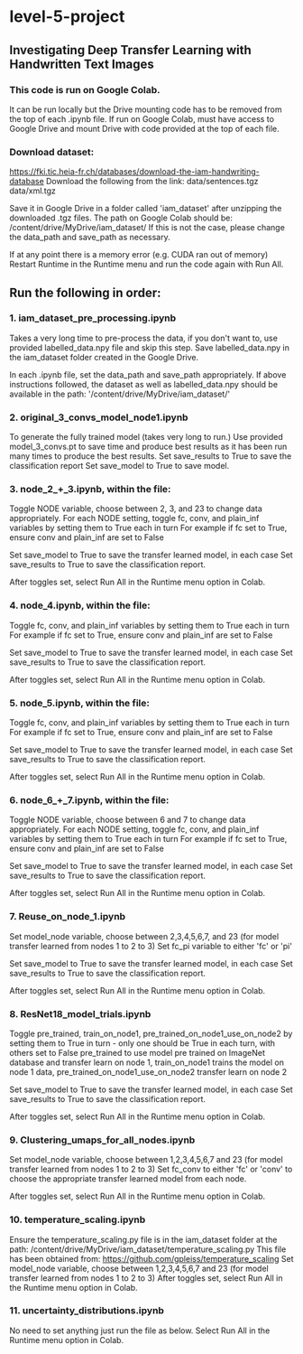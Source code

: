 # level-5-project
## Investigating Deep Transfer Learning with Handwritten Text Images


### This code is run on Google Colab.
It can be run locally but the Drive mounting code has to be removed from the top of each .ipynb file.
If run on Google Colab, must have access to Google Drive and mount Drive with code provided at the top of each file.

### Download dataset:
https://fki.tic.heia-fr.ch/databases/download-the-iam-handwriting-database
Download the following from the link:
data/sentences.tgz
data/xml.tgz

Save it in Google Drive in a folder called 'iam_dataset' after unzipping the downloaded .tgz files.
The path on Google Colab should be: /content/drive/MyDrive/iam_dataset/
If this is not the case, please change the data_path and save_path as necessary.

If at any point there is a memory error (e.g. CUDA ran out of memory) Restart Runtime in the Runtime menu and run the code again with Run All.
## Run the following in order:

### 1. iam_dataset_pre_processing.ipynb
Takes a very long time to pre-process the data, if you don't want to, use provided labelled_data.npy file and skip this step.
Save labelled_data.npy in the iam_dataset folder created in the Google Drive.

In each .ipynb file, set the data_path and save_path appropriately. If above instructions followed, the dataset as well as labelled_data.npy should be available in the path:
'/content/drive/MyDrive/iam_dataset/'

### 2. original_3_convs_model_node1.ipynb
To generate the fully trained model (takes very long to run.)
Use provided model_3_convs.pt to save time and produce best results as it has been run many times to produce the best results.
Set save_results to True to save the classification report
Set save_model to True to save model.


### 3. node_2_+_3.ipynb, within the file:
Toggle NODE variable, choose between 2, 3, and 23 to change data appropriately.
For each NODE setting, toggle fc, conv, and plain_inf variables by setting them to True each in turn
For example if fc set to True, ensure conv and plain_inf are set to False

Set save_model to True to save the transfer learned model, in each case
Set save_results to True to save the classification report.

After toggles set, select Run All in the Runtime menu option in Colab.



### 4. node_4.ipynb, within the file:
Toggle fc, conv, and plain_inf variables by setting them to True each in turn
For example if fc set to True, ensure conv and plain_inf are set to False

Set save_model to True to save the transfer learned model, in each case
Set save_results to True to save the classification report.

After toggles set, select Run All in the Runtime menu option in Colab.


### 5. node_5.ipynb, within the file:
Toggle fc, conv, and plain_inf variables by setting them to True each in turn
For example if fc set to True, ensure conv and plain_inf are set to False

Set save_model to True to save the transfer learned model, in each case
Set save_results to True to save the classification report.

After toggles set, select Run All in the Runtime menu option in Colab.


### 6. node_6_+_7.ipynb, within the file:
Toggle NODE variable, choose between 6 and 7 to change data appropriately.
For each NODE setting, toggle fc, conv, and plain_inf variables by setting them to True each in turn
For example if fc set to True, ensure conv and plain_inf are set to False

Set save_model to True to save the transfer learned model, in each case
Set save_results to True to save the classification report.

After toggles set, select Run All in the Runtime menu option in Colab.

### 7. Reuse_on_node_1.ipynb
Set model_node variable, choose between 2,3,4,5,6,7, and 23 (for model transfer learned from nodes 1 to 2 to 3)
Set fc_pi variable to either 'fc' or 'pi'

Set save_model to True to save the transfer learned model, in each case
Set save_results to True to save the classification report.

After toggles set, select Run All in the Runtime menu option in Colab.

### 8. ResNet18_model_trials.ipynb
Toggle pre_trained, train_on_node1, pre_trained_on_node1_use_on_node2 by setting them to True in turn - only one should be True in each turn, with others set to False
pre_trained to use model pre trained on ImageNet database and transfer learn on node 1, train_on_node1 trains the model on node 1 data, pre_trained_on_node1_use_on_node2 transfer learn on node 2

Set save_model to True to save the transfer learned model, in each case
Set save_results to True to save the classification report.

After toggles set, select Run All in the Runtime menu option in Colab.

### 9. Clustering_umaps_for_all_nodes.ipynb
Set model_node variable, choose between 1,2,3,4,5,6,7 and 23 (for model transfer learned from nodes 1 to 2 to 3)
Set fc_conv to either 'fc' or 'conv' to choose the appropriate transfer learned model from each node.

After toggles set, select Run All in the Runtime menu option in Colab.

### 10. temperature_scaling.ipynb
Ensure the temperature_scaling.py file is in the iam_dataset folder at the path: /content/drive/MyDrive/iam_dataset/temperature_scaling.py
This file has been obtained from: https://github.com/gpleiss/temperature_scaling
Set model_node variable, choose between 1,2,3,4,5,6,7 and 23 (for model transfer learned from nodes 1 to 2 to 3)
After toggles set, select Run All in the Runtime menu option in Colab.

### 11. uncertainty_distributions.ipynb
No need to set anything just run the file as below.
Select Run All in the Runtime menu option in Colab.
